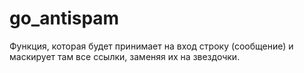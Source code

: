 # go_antispam

Функция, которая будет принимает на вход строку (сообщение) и маскирует там все ссылки, заменяя их на звездочки.
